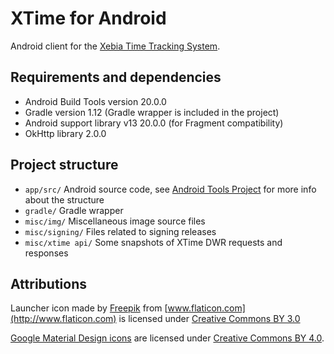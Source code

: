 XTime for Android
=================

Android client for the [Xebia Time Tracking System](https://xtime.xebia.com/).

## Requirements and dependencies

- Android Build Tools version 20.0.0
- Gradle version 1.12 (Gradle wrapper is included in the project)
- Android support library v13 20.0.0 (for Fragment compatibility)
- OkHttp library 2.0.0

## Project structure

- `app/src/` Android source code, see [Android Tools Project](http://tools.android.com/tech-docs/new-build-system/user-guide#TOC-Project-Structure) for more info about the structure
- `gradle/` Gradle wrapper
- `misc/img/` Miscellaneous image source files
- `misc/signing/` Files related to signing releases
- `misc/xtime api/` Some snapshots of XTime DWR requests and responses

## Attributions

Launcher icon made by [Freepik](http://www.freepik.com) from [www.flaticon.com](http://www.flaticon.com) is licensed under [Creative Commons BY 3.0](http://creativecommons.org/licenses/by/3.0/)

[Google Material Design icons](https://design.google.com/icons/) are licensed under [Creative Commons BY 4.0](http://creativecommons.org/licenses/by/4.0/).
